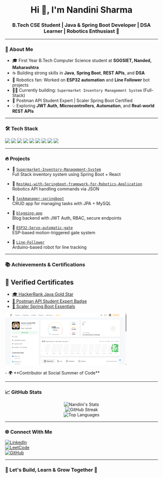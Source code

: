 <h1 align="center">Hi 👋, I'm Nandini Sharma</h1>
<h3 align="center">B.Tech CSE Student | Java & Spring Boot Developer | DSA Learner | Robotics Enthusiast 🤖</h3>

---

### 🧠 About Me

- 🎓 First Year B.Tech Computer Science student at **SGGSIET, Nanded, Maharashtra**
- ☕ Building strong skills in **Java**, **Spring Boot**, **REST APIs**, and **DSA**
- 🤖 Robotics fan: Worked on **ESP32 automation** and **Line Follower** bot projects
- 👩‍💻 Currently building: `Supermarket Inventory Management System` (Full-Stack)
- 🧪 Postman API Student Expert | Scaler Spring Boot Certified
- 💡 Exploring **JWT Auth**, **Microcontrollers**, **Automation**, and **Real-world REST APIs**

---

### 🛠️ Tech Stack

<p align="left">
  <img src="https://cdn.jsdelivr.net/gh/devicons/devicon/icons/java/java-original.svg" height="40"/>
  <img src="https://cdn.jsdelivr.net/gh/devicons/devicon/icons/spring/spring-original.svg" height="40"/>
  <img src="https://cdn.jsdelivr.net/gh/devicons/devicon/icons/mysql/mysql-original.svg" height="40"/>
  <img src="https://cdn.jsdelivr.net/gh/devicons/devicon/icons/javascript/javascript-original.svg" height="40"/>
  <img src="https://cdn.jsdelivr.net/gh/devicons/devicon/icons/react/react-original.svg" height="40"/>
  <img src="https://cdn.jsdelivr.net/gh/devicons/devicon/icons/git/git-original.svg" height="40"/>
  <img src="https://cdn.jsdelivr.net/gh/devicons/devicon/icons/github/github-original.svg" height="40"/>
  <img src="https://cdn.jsdelivr.net/gh/devicons/devicon/icons/postman/postman-original.svg" height="40"/>
  <img src="https://cdn.jsdelivr.net/gh/devicons/devicon/icons/arduino/arduino-original.svg" height="40"/>
</p>

---

### 🔥 Projects

- 🚀 [`Supermarket-Inventory-Management-System`](https://github.com/nandini-3006/Supermarket-Inventory-Management-System)  
  Full Stack inventory system using Spring Boot + React

- 📘 [`RestApi-with-Springboot-framework-for-Robotics-Application`](https://github.com/nandini-3006/RestApi-with-Springboot-framework-for-Robotics-Application)  
  Robotics API handling commands via JSON

- 📒 [`taskmanager-springboot`](https://github.com/nandini-3006/taskmanager-springboot)  
  CRUD app for managing tasks with JPA + MySQL

- 🔐 [`blogging-app`](https://github.com/nandini-3006/blogging-app)  
  Blog backend with JWT Auth, RBAC, secure endpoints

- 🤖 [`ESP32-Servo-automatic-gate`](https://github.com/nandini-3006/ESP32-Servo-automatic-gate)  
  ESP-based motion-triggered gate system

- 📍 [`Line-Follower`](https://github.com/nandini-3006/Line-Follower)  
  Arduino-based robot for line tracking

---

### 📚 Achievements & Certifications

## 📜 Verified Certificates

- [🎓 HackerRank Java Gold Star](https://www.hackerrank.com/sharmanandini301)
- [📘 Postman API Student Expert Badge](https://badgr.com/public/assertions/Xki5ZufgRTiVAC4dDSf7ZQ?identity__email=sharmanandini3006@gmail.com)
- [🌱 Scaler Spring Boot Essentials](https://moonshot.scaler.com/s/li/b-2ECZtvbc)
<p align="left">
  <img src="https://github.com/nandini-3006/nandini-3006/blob/main/Screenshot%202025-06-28%20141701.png?raw=true" width="400" alt="100 LeetCode Questions Badge"/>
</p>
- 🌍 **Contributor at Social Summer of Code**

---

### 📈 GitHub Stats

<p align="center">
  <img src="https://github-readme-stats.vercel.app/api?username=nandini-3006&show_icons=true&theme=tokyonight" alt="Nandini's Stats"/>
  <br/>
  <img src="https://github-readme-streak-stats.herokuapp.com/?user=nandini-3006&theme=tokyonight" alt="GitHub Streak"/>
  <br/>
  <img src="https://github-readme-stats.vercel.app/api/top-langs/?username=nandini-3006&layout=compact&theme=tokyonight" alt="Top Languages"/>
</p>

---

### 🌐 Connect With Me

[![LinkedIn](https://img.shields.io/badge/LinkedIn-blue?logo=linkedin)](https://www.linkedin.com/in/nandini-s-61573b22b/)  
[![LeetCode](https://img.shields.io/badge/LeetCode-orange?logo=leetcode)](https://leetcode.com/u/sharma_nandini3006/)  
[![GitHub](https://img.shields.io/badge/GitHub-Profile-181717?logo=github)](https://github.com/nandini-3006)

---

### 🚀 Let's Build, Learn & Grow Together 💪

